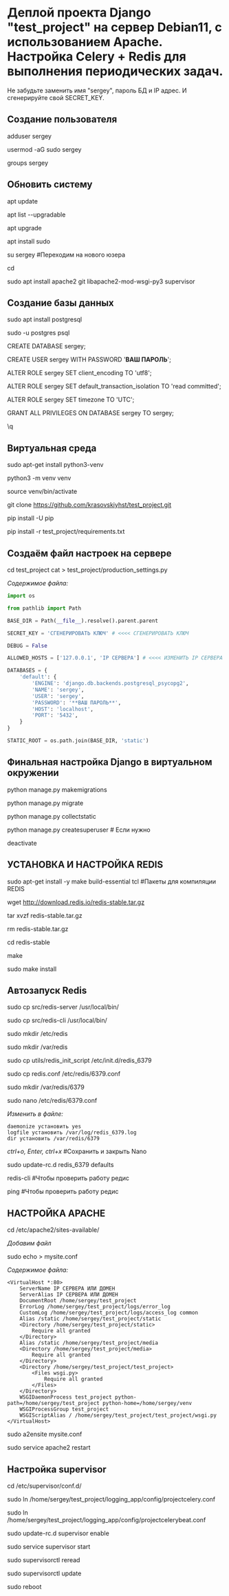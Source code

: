 Деплой проекта Django "test_project" на сервер Debian11, с использованием Apache. Настройка Celery + Redis для выполнения периодических задач.
===========
Не забудьте заменить имя "sergey", пароль БД и IP адрес. И сгенерируйте свой SECRET_KEY.

Создание пользователя
-----------
adduser sergey

usermod -aG sudo sergey

groups sergey

Обновить систему
-----------
apt update

apt list --upgradable

apt upgrade

apt install sudo

su sergey	#Переходим на нового юзера

cd

sudo apt install apache2 git libapache2-mod-wsgi-py3 supervisor

Создание базы данных
-----------
sudo apt install postgresql

sudo -u postgres psql

CREATE DATABASE sergey;

CREATE USER sergey WITH PASSWORD '**ВАШ ПАРОЛЬ**';

ALTER ROLE sergey SET client_encoding TO 'utf8';

ALTER ROLE sergey SET default_transaction_isolation TO 'read committed';

ALTER ROLE sergey SET timezone TO 'UTC';

GRANT ALL PRIVILEGES ON DATABASE sergey TO sergey;

\q


Виртуальная среда
-----------
sudo apt-get install python3-venv

python3 -m venv venv

source venv/bin/activate

git clone https://github.com/krasovskiyhst/test_project.git

pip install -U pip

pip install -r test_project/requirements.txt


Создаём файл настроек на сервере
-----------
cd test_project
cat > test_project/production_settings.py

*Содержимое файла:*
``` Python
import os

from pathlib import Path

BASE_DIR = Path(__file__).resolve().parent.parent

SECRET_KEY = 'СГЕНЕРИРОВАТЬ КЛЮЧ' # <<<< СГЕНЕРИРОВАТЬ КЛЮЧ

DEBUG = False

ALLOWED_HOSTS = ['127.0.0.1', 'IP СЕРВЕРА'] # <<<< ИЗМЕНИТЬ IP СЕРВЕРА

DATABASES = {
    'default': {
        'ENGINE': 'django.db.backends.postgresql_psycopg2',
        'NAME': 'sergey',
        'USER': 'sergey',
        'PASSWORD': '**ВАШ ПАРОЛЬ**',
        'HOST': 'localhost',
        'PORT': '5432',
    }
}

STATIC_ROOT = os.path.join(BASE_DIR, 'static')
```

Финальная настройка Django в виртуальном окружении
-----------
python manage.py makemigrations

python manage.py migrate

python manage.py collectstatic

python manage.py createsuperuser # Если нужно

deactivate


УСТАНОВКА И НАСТРОЙКА REDIS
-----------
sudo apt-get install -y make build-essential tcl #Пакеты для компиляции REDIS

wget http://download.redis.io/redis-stable.tar.gz

tar xvzf redis-stable.tar.gz

rm redis-stable.tar.gz

cd redis-stable

make

sudo make install

Автозапуск Redis
-----------
sudo cp src/redis-server /usr/local/bin/

sudo cp src/redis-cli /usr/local/bin/

sudo mkdir /etc/redis

sudo mkdir /var/redis

sudo cp utils/redis_init_script /etc/init.d/redis_6379


sudo cp redis.conf /etc/redis/6379.conf

sudo mkdir /var/redis/6379

sudo nano /etc/redis/6379.conf

*Изменить в файле:*

```
daemonize установить yes
logfile установить /var/log/redis_6379.log
dir установить /var/redis/6379
```

*ctrl+o, Enter, ctrl+x* #Сохранить и закрыть Nano

sudo update-rc.d redis_6379 defaults

redis-cli	#Чтобы проверить работу редис

ping	#Чтобы проверить работу редис


НАСТРОЙКА APACHE
-----------
cd /etc/apache2/sites-available/

*Добавим файл*

sudo echo > mysite.conf

*Содержимое файла:*
```
<VirtualHost *:80>
	ServerName IP СЕРВЕРА ИЛИ ДОМЕН
	ServerAlias IP СЕРВЕРА ИЛИ ДОМЕН
	DocumentRoot /home/sergey/test_project
	ErrorLog /home/sergey/test_project/logs/error_log
	CustomLog /home/sergey/test_project/logs/access_log common
	Alias /static /home/sergey/test_project/static
	<Directory /home/sergey/test_project/static>
		Require all granted
	</Directory>
	Alias /static /home/sergey/test_project/media
	<Directory /home/sergey/test_project/media>
		Require all granted
	</Directory>
	<Directory /home/sergey/test_project/test_project>
		<Files wsgi.py>
			Require all granted
		</Files>
	</Directory>
	WSGIDaemonProcess test_project python-path=/home/sergey/test_project python-home=/home/sergey/venv
	WSGIProcessGroup test_project
	WSGIScriptAlias / /home/sergey/test_project/test_project/wsgi.py
</VirtualHost>
```

sudo a2ensite mysite.conf

sudo service apache2 restart


Настройка supervisor
-----------
cd /etc/supervisor/conf.d/

sudo ln /home/sergey/test_project/logging_app/config/projectcelery.conf

sudo ln /home/sergey/test_project/logging_app/config/projectcelerybeat.conf

sudo update-rc.d supervisor enable

sudo service supervisor start

sudo supervisorctl reread

sudo supervisorctl update

sudo reboot
